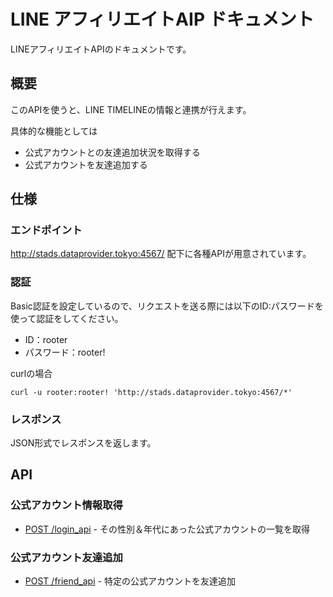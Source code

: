 # LINE アフィリエイトAIP ドキュメント
LINEアフィリエイトAPIのドキュメントです。

## 概要
このAPIを使うと、LINE TIMELINEの情報と連携が行えます。

具体的な機能としては

* 公式アカウントとの友達追加状況を取得する
* 公式アカウントを友達追加する

## 仕様

### エンドポイント

http://stads.dataprovider.tokyo:4567/ 配下に各種APIが用意されています。

### 認証

Basic認証を設定しているので、リクエストを送る際には以下のID:パスワードを使って認証をしてください。

* ID：rooter
* パスワード：rooter!

curlの場合

```
curl -u rooter:rooter! 'http://stads.dataprovider.tokyo:4567/*'
```

### レスポンス

JSON形式でレスポンスを返します。


## API

### 公式アカウント情報取得

* [POST /login_api](login_api.md) - その性別＆年代にあった公式アカウントの一覧を取得

### 公式アカウント友達追加

* [POST /friend_api](friend_api.md) - 特定の公式アカウントを友達追加


